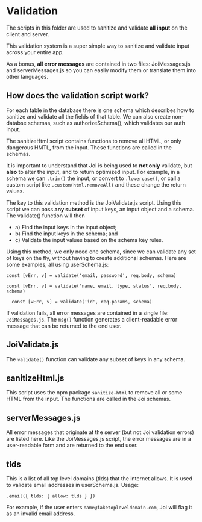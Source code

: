 # Validation

The scripts in this folder are used to sanitize and validate **all input** on the client and server.  

This validation system is a super simple way to sanitize and validate input across your entire app.  

As a bonus, **all error messages** are contained in two files: JoiMessages.js and serverMessages.js so you can easily modify them or translate them into other languages.

## How does the validation script work?

For each table in the database there is one schema which describes how to sanitize and validate all the fields of that table. We can also create non-databse schemas, such as authorizeSchema(), which validates our auth input.

The sanitizeHtml script contains functions to remove all HTML, or only dangerous HMTL, from the input. These functions are called in the schemas. 

It is important to understand that Joi is being used to **not only** validate, but **also** to alter the input, and to return optimized input. For example, in a schema we can `.trim()` the input, or convert to `.lowercase()`, or call a custom script like `.custom(html.removeAll)` and these change the return values. 

The key to this validation method is the JoiValidate.js script. Using this script we can pass **any subset** of input keys, an input object and a schema. The validate() function will then  
- a) Find the input keys in the input object;
- b) Find the input keys in the schema; and
- c) Validate the input values based on the schema key rules.

Using this method, we only need one schema, since we can validate any set of keys on the fly, without having to create additional schemas. Here are some examples, all using userSchema.js:  
```
const [vErr, v] = validate('email, password', req.body, schema)
```
```
const [vErr, v] = validate('name, email, type, status', req.body, schema)
```
```
  const [vErr, v] = validate('id', req.params, schema)
```

If validation fails, all error messages are contained in a single file: 
`JoiMessages.js`. The `msg()` function generates a client-readable error message that can be returned to the end user.  

## JoiValidate.js

The `validate()` function can validate any subset of keys in any schema.  

## sanitizeHtml.js

This script uses the npm package `sanitize-html` to remove all or some HTML from the input. The functions are called in the Joi schemas.  

## serverMessages.js

All error messages that originate at the server (but not Joi validation errors) are listed here. Like the JoiMessages.js script, the error messages are in a user-readable form and are returned to the end user.  

## tlds

This is a list of all top level domains (tlds) that the internet allows. It is used to validate email addresses in userSchema.js. Usage:

`.email({ tlds: { allow: tlds } })`

For example, if the user enters `name@faketopleveldomain.com`, Joi will flag it as an invalid email address.
